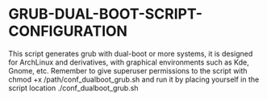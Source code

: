 # GRUB-DUAL-BOOT-SCRIPT-CONFIGURATION
This script generates grub with dual-boot or more systems, it is designed for ArchLinux and derivatives, with graphical environments such as Kde, Gnome, etc.
Remember to give superuser permissions to the script with 
chmod +x /path/conf_dualboot_grub.sh 
and run it by placing yourself in the script location
./conf_dualboot_grub.sh
